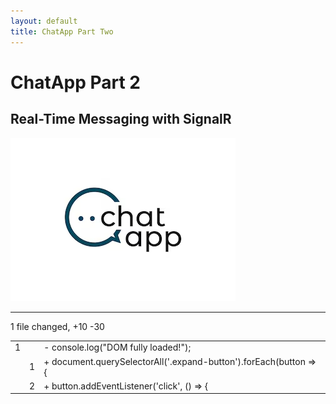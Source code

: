 ```yaml
---
layout: default
title: ChatApp Part Two
---
```


# **ChatApp Part 2**  
## **Real-Time Messaging with SignalR**

![ChatApp](images/ChatApp.png)

---

<div class="diff-container">
  <div class="diff-header">1 file changed, +10 -30</div>
  <table class="diff-table">
    <tr>
      <td class="line-num">1</td>
      <td class="line-num"></td>
      <td class="removed">- console.log("DOM fully loaded!");</td>
    </tr>
    <tr>
      <td class="line-num"></td>
      <td class="line-num">1</td>
      <td class="added">+ document.querySelectorAll('.expand-button').forEach(button => {</td>
    </tr>
    <tr>
      <td class="line-num"></td>
      <td class="line-num">2</td>
      <td class="added">+ button.addEventListener('click', () => {</td>
    </tr>
  </table>
</div>
